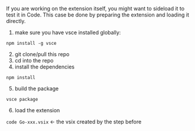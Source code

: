 If you are working on the extension itself, you might want to sideload it to test it in Code. This case be done by preparing the extension and loading it directly.

1. make sure you have vsce installed globally: 

`npm install -g vsce`

2. git clone/pull this repo
3. cd into the repo
4. install the dependencies

`npm install`

5. build the package

`vsce package`

6. load the extension

`code Go-xxx.vsix` <- the vsix created by the step before